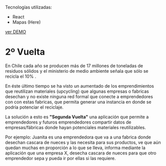 Tecnologías utilizadas:

* React
* Mapas (Here)

[ver DEMO](https://mpabarca.github.io/HackathonFinal/)

# 2º Vuelta


En Chile cada año se producen más de 17 millones de toneladas de residuos sólidos y el ministerio de medio ambiente señala que sólo se recicla el 10% .

En éste último tiempo se ha visto un aumentado de los emprendimientos que reutilizan materiales (upcycling) que algunas empresas o fabricas desechan y no existe ninguna red formal que conecte a emprendedores con con estas fabricas, que permita generar una instancia en donde se podría potenciar el reciclaje.

La solución a esto es **"Segunda Vuelta"** una aplicación que permite a emprendedores y futuros emprendedores compartir datos de empresas/fábricas donde hayan potenciales materiales reutilizables. 

Por ejemplo: Juanita es una emprendedora que va a una fabrica donde desechan cascara de nueces y las necesita para sus productos, ve que aún quedan muchas en proporción a lo que se lleva, informa mediante la aplicación que una empresa X, desecha cascara de nueces para que otro emprendedor sepa y pueda ir por ellas si las requiere.